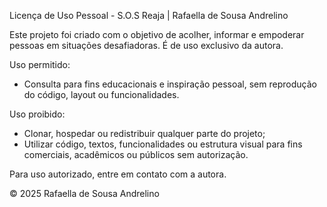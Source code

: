 Licença de Uso Pessoal - S.O.S Reaja | Rafaella de Sousa Andrelino

Este projeto foi criado com o objetivo de acolher, informar e empoderar pessoas em situações desafiadoras. É de uso exclusivo da autora.

Uso permitido:
- Consulta para fins educacionais e inspiração pessoal, sem reprodução do código, layout ou funcionalidades.

Uso proibido:
- Clonar, hospedar ou redistribuir qualquer parte do projeto;
- Utilizar código, textos, funcionalidades ou estrutura visual para fins comerciais, acadêmicos ou públicos sem autorização.

Para uso autorizado, entre em contato com a autora.

© 2025 Rafaella de Sousa Andrelino